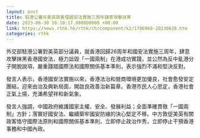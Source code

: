 ```yaml
---
layout: post
title: 駐港公署斥美英政客借國安法實施三周年肆意攻擊抹黑
date: 2023-06-30 16:10:17.000000000 +08:00
link: https://news.rthk.hk/rthk/ch/component/k2/1706960-20230630.htm
categories: rthk
---
```


外交部駐港公署對美英部分議員，就香港回歸26周年和國安法實施三周年，肆意攻擊抹黑香港國安法，極力詆毀「一國兩制」在港成功實踐，並公然為反中亂港分子開脫說項，嚴重踐踏國際法和國際關係基本準則，表示強烈不滿和堅決反對。

發言人表示，香港國安法實施以來，香港法治和營商環境更加優良，社會愈發安定團結，迎來由治及興新局面，開啟良政善治新篇章。香港市民人心思定，香港社會正氣上揚，充滿希望祥和新氣象。

發言人強調，中國政府維護國家主權、安全、發展利益；全面準確貫徹「一國兩制」方針；落實好國安法、繼續築牢國安防線的決心堅定不移。中方敦促美英有關政客恪守國際法原則和國際關係基本準則，立即停止政治作秀，立即停止干預香港事務和中國內政。
